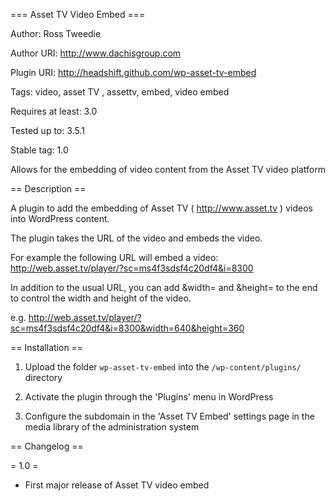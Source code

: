 === Asset TV Video Embed ===

Author: Ross Tweedie

Author URI: http://www.dachisgroup.com

Plugin URI: http://headshift.github.com/wp-asset-tv-embed

Tags: video, asset TV , assettv, embed, video embed

Requires at least: 3.0

Tested up to: 3.5.1

Stable tag: 1.0


Allows for the embedding of video content from the Asset TV video platform

== Description ==

A plugin to add the embedding of Asset TV ( http://www.asset.tv ) videos into WordPress content.

The plugin takes the URL of the video and embeds the video.

For example the following URL will embed a video:
http://web.asset.tv/player/?sc=ms4f3sdsf4c20df4&i=8300

In addition to the usual URL, you can add &width= and &height= to the end to control the width and height of the video.

e.g.
http://web.asset.tv/player/?sc=ms4f3sdsf4c20df4&i=8300&width=640&height=360


== Installation ==

1. Upload the folder `wp-asset-tv-embed` into the `/wp-content/plugins/` directory

2. Activate the plugin through the 'Plugins' menu in WordPress

3. Configure the subdomain in the 'Asset TV Embed' settings page in the media library of the administration system


== Changelog ==

= 1.0 =
* First major release of Asset TV video embed
